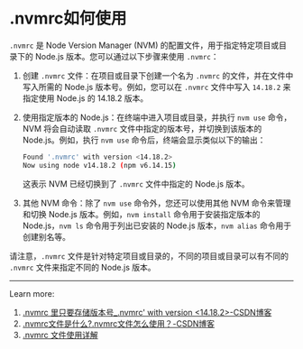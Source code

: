 # .nvmrc如何使用

`.nvmrc` 是 Node Version Manager (NVM) 的配置文件，用于指定特定项目或目录下的 Node.js 版本。您可以通过以下步骤来使用 `.nvmrc`：

1. 创建 `.nvmrc` 文件：在项目或目录下创建一个名为 `.nvmrc` 的文件，并在文件中写入所需的 Node.js 版本号。例如，您可以在 `.nvmrc` 文件中写入 `14.18.2` 来指定使用 Node.js 的 14.18.2 版本。

2. 使用指定版本的 Node.js：在终端中进入项目或目录，并执行 `nvm use` 命令，NVM 将会自动读取 `.nvmrc` 文件中指定的版本号，并切换到该版本的 Node.js。例如，执行 `nvm use` 命令后，终端会显示类似以下的输出：

    ```bash
    Found '.nvmrc' with version <14.18.2>
    Now using node v14.18.2 (npm v6.14.15)
    ```

    这表示 NVM 已经切换到了 `.nvmrc` 文件中指定的 Node.js 版本。

3. 其他 NVM 命令：除了 `nvm use` 命令外，您还可以使用其他 NVM 命令来管理和切换 Node.js 版本。例如，`nvm install` 命令用于安装指定版本的 Node.js，`nvm ls` 命令用于列出已安装的 Node.js 版本，`nvm alias` 命令用于创建别名等。

请注意，`.nvmrc` 文件是针对特定项目或目录的，不同的项目或目录可以有不同的 `.nvmrc` 文件来指定不同的 Node.js 版本。

---
Learn more:

1. [.nvmrc 里只要存储版本号_.nvmrc' with version <14.18.2>-CSDN博客](https://blog.csdn.net/qq_28966143/article/details/117328024)
2. [.nvmrc文件是什么?.nvmrc文件怎么使用？-CSDN博客](https://blog.csdn.net/zhouweihua138/article/details/129762721)
3. [.nvmrc 文件使用详解](https://www.itqaq.com/index/563.html)
